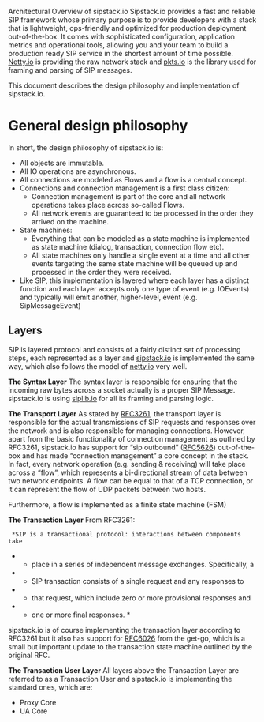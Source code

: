 Architectural Overview of sipstack.io
Sipstack.io provides a fast and reliable SIP framework whose primary purpose is to provide developers with a stack that is lightweight, ops-friendly and optimized for production deployment out-of-the-box. It comes with sophisticated configuration, application metrics and operational tools, allowing you and your team to build a production ready SIP service in the shortest amount of time possible. [Netty.io](http://netty.io/) is providing the raw network stack and [pkts.io](http://www.aboutsip.com/pktsio) is the library used for framing and parsing of SIP messages. 

This document describes the design philosophy and implementation of sipstack.io.

# General design philosophy

In short, the design philosophy of sipstack.io is:

- All objects are immutable.
- All IO operations are asynchronous.
- All connections are modeled as Flows and a flow is a central concept.
- Connections and connection management is a first class citizen:
  - Connection management is part of the core and all network operations takes place across so-called Flows.
  - All network events are guaranteed to be processed in the order they arrived on the machine.
- State machines:
  - Everything that can be modeled as a state machine is implemented as state machine (dialog, transaction, connection flow etc).
  - All state machines only handle a single event at a time and all other events targeting the same state machine will be queued up and processed in the order they were received.
- Like SIP, this implementation is layered where each layer has a distinct function and each layer accepts only one type of event (e.g. IOEvents) and typically will emit another, higher-level, event (e.g. SipMessageEvent)
## Layers

SIP is layered protocol and consists of a fairly distinct set of processing steps, each represented as a layer and [sipstack.io](http://www.sipstack.io/) is implemented the same way, which also follows the model of [netty.io](http://www.netty.io) very well. 

**The Syntax Layer**
The syntax layer is responsible for ensuring that the incoming raw bytes across a socket actually is a proper SIP Message. sipstack.io is using [siplib.io](http://www.siplib.io/) for all its framing and parsing logic.

**The Transport Layer**
As stated by [RFC3261](https://www.ietf.org/rfc/rfc3261.txt), the transport layer is responsible for the actual transmissions of SIP requests and responses over the network and is also responsible for managing connections. However, apart from the basic functionality of connection management as outlined by RFC3261, sipstack.io has support for “sip outbound” ([RFC5626](https://tools.ietf.org/html/rfc5626)) out-of-the-box and has made “connection management” a core concept in the stack. In fact, every network operation (e.g. sending & receiving) will take place across a “flow”, which represents a bi-directional stream of data between two network endpoints. A flow can be equal to that of a TCP connection, or it can represent the flow of UDP packets between two hosts.

Furthermore, a flow is implemented as a finite state machine (FSM) 

**The Transaction Layer**
From RFC3261:

     *SIP is a transactional protocol: interactions between components take
*  *   place in a series of independent message exchanges.  Specifically, a
*  *   SIP transaction consists of a single request and any responses to
*  *   that request, which include zero or more provisional responses and
*  *   one or more final responses. *

sipstack.io is of course implementing the transaction layer according to RFC3261 but it also has support for [RFC6026](https://tools.ietf.org/rfc/rfc6026) from the get-go, which is a small but important update to the transaction state machine outlined by the original RFC.

**The Transaction User Layer**
All layers above the Transaction Layer are referred to as a Transaction User and sipstack.io is implementing the standard ones, which are:

- Proxy Core
- UA Core

